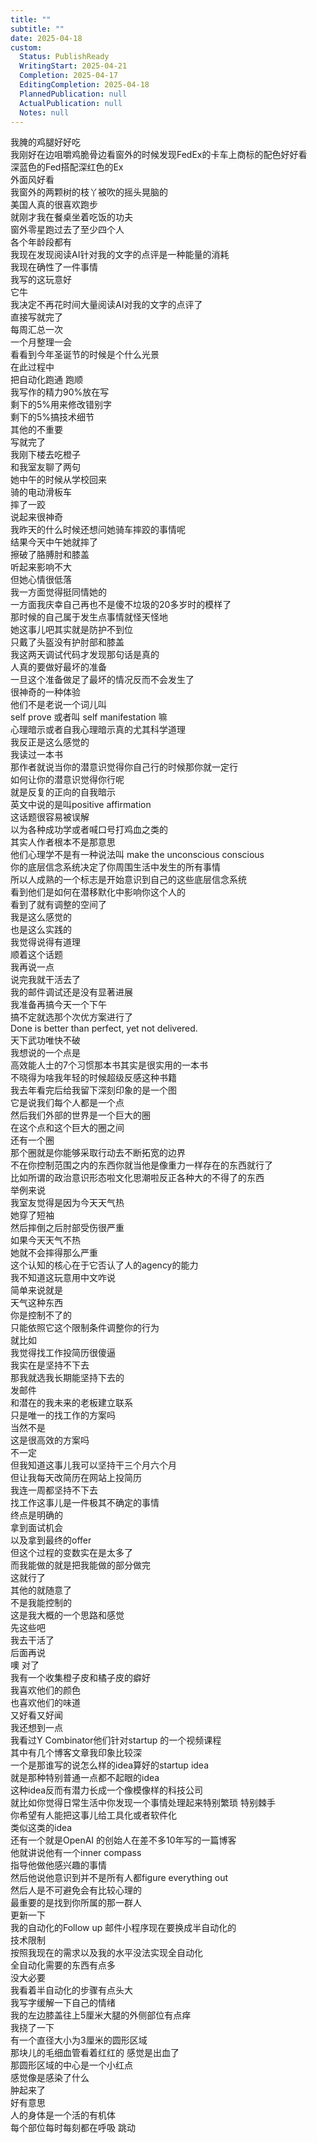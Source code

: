 ```yaml
---  
title: ""  
subtitle: ""  
date: 2025-04-18  
custom:  
  Status: PublishReady  
  WritingStart: 2025-04-21  
  Completion: 2025-04-17  
  EditingCompletion: 2025-04-18  
  PlannedPublication: null  
  ActualPublication: null  
  Notes: null  
---      
```

我腌的鸡腿好好吃      
我刚好在边咀嚼鸡脆骨边看窗外的时候发现FedEx的卡车上商标的配色好好看    
深蓝色的Fed搭配深红色的Ex      
外面风好看    
我窗外的两颗树的枝丫被吹的摇头晃脑的      
美国人真的很喜欢跑步    
就刚才我在餐桌坐着吃饭的功夫    
窗外零星跑过去了至少四个人    
各个年龄段都有      
我现在发现阅读AI针对我的文字的点评是一种能量的消耗    
我现在确性了一件事情    
我写的这玩意好    
它牛    
我决定不再花时间大量阅读AI对我的文字的点评了    
直接写就完了      
每周汇总一次    
一个月整理一会    
看看到今年圣诞节的时候是个什么光景    
在此过程中    
把自动化跑通 跑顺    
我写作的精力90%放在写    
剩下的5%用来修改错别字    
剩下的5%搞技术细节    
其他的不重要    
写就完了      
我刚下楼去吃橙子    
和我室友聊了两句    
她中午的时候从学校回来    
骑的电动滑板车    
摔了一跤    
说起来很神奇    
我昨天的什么时候还想问她骑车摔跤的事情呢    
结果今天中午她就摔了      
擦破了胳膊肘和膝盖    
听起来影响不大    
但她心情很低落    
我一方面觉得挺同情她的    
一方面我庆幸自己再也不是傻不垃圾的20多岁时的模样了    
那时候的自己属于发生点事情就怪天怪地    
她这事儿吧其实就是防护不到位    
只戴了头盔没有护肘部和膝盖      
我这两天调试代码才发现那句话是真的    
人真的要做好最坏的准备    
一旦这个准备做足了最坏的情况反而不会发生了    
很神奇的一种体验      
他们不是老说一个词儿叫    
self prove 或者叫 self manifestation 嘛    
心理暗示或者自我心理暗示真的尤其科学道理    
我反正是这么感觉的       
我读过一本书    
那作者就说当你的潜意识觉得你自己行的时候那你就一定行    
如何让你的潜意识觉得你行呢    
就是反复的正向的自我暗示    
英文中说的是叫positive affirmation    
这话题很容易被误解    
以为各种成功学或者喊口号打鸡血之类的    
其实人作者根本不是那意思      
他们心理学不是有一种说法叫 make the unconscious conscious    
你的底层信念系统决定了你周围生活中发生的所有事情    
所以人成熟的一个标志是开始意识到自己的这些底层信念系统    
看到他们是如何在潜移默化中影响你这个人的    
看到了就有调整的空间了    
我是这么感觉的    
也是这么实践的    
我觉得说得有道理      
顺着这个话题    
我再说一点    
说完我就干活去了    
我的邮件调试还是没有显著进展    
我准备再搞今天一个下午    
搞不定就选那个次优方案进行了    
Done is better than perfect, yet not delivered.    
天下武功唯快不破      
我想说的一个点是    
高效能人士的7个习惯那本书其实是很实用的一本书    
不晓得为啥我年轻的时候超级反感这种书籍    
我去年看完后给我留下深刻印象的是一个图    
它是说我们每个人都是一个点    
然后我们外部的世界是一个巨大的圈    
在这个点和这个巨大的圈之间    
还有一个圈    
那个圈就是你能够采取行动去不断拓宽的边界    
不在你控制范围之内的东西你就当他是像重力一样存在的东西就行了    
比如所谓的政治意识形态啦文化思潮啦反正各种大的不得了的东西    
举例来说    
我室友觉得是因为今天天气热    
她穿了短袖    
然后摔倒之后肘部受伤很严重    
如果今天天气不热    
她就不会摔得那么严重    
这个认知的核心在于它否认了人的agency的能力    
我不知道这玩意用中文咋说    
简单来说就是    
天气这种东西    
你是控制不了的    
只能依照它这个限制条件调整你的行为      
就比如    
我觉得找工作投简历很傻逼    
我实在是坚持不下去    
那我就选我长期能坚持下去的    
发邮件    
和潜在的我未来的老板建立联系    
只是唯一的找工作的方案吗    
当然不是    
这是很高效的方案吗    
不一定    
但我知道这事儿我可以坚持干三个月六个月    
但让我每天改简历在网站上投简历    
我连一周都坚持不下去    
找工作这事儿是一件极其不确定的事情    
终点是明确的    
拿到面试机会    
以及拿到最终的offer    
但这个过程的变数实在是太多了    
而我能做的就是把我能做的部分做完    
这就行了    
其他的就随意了    
不是我能控制的      
这是我大概的一个思路和感觉    
先这些吧    
我去干活了    
后面再说      
噢 对了    
我有一个收集橙子皮和橘子皮的癖好    
我喜欢他们的颜色    
也喜欢他们的味道    
又好看又好闻      
我还想到一点    
我看过Y Combinator他们针对startup 的一个视频课程    
其中有几个博客文章我印象比较深    
一个是那谁写的说怎么样的idea算好的startup idea    
就是那种特别普通一点都不起眼的idea    
这种idea反而有潜力长成一个像模像样的科技公司    
就比如你觉得日常生活中你发现一个事情处理起来特别繁琐 特别棘手    
你希望有人能把这事儿给工具化或者软件化    
类似这类的idea    
还有一个就是OpenAI 的创始人在差不多10年写的一篇博客    
他就讲说他有一个inner compass    
指导他做他感兴趣的事情    
然后他说他意识到并不是所有人都figure everything out    
然后人是不可避免会有比较心理的    
最重要的是找到你所属的那一群人      
更新一下    
我的自动化的Follow up 邮件小程序现在要换成半自动化的    
技术限制    
按照我现在的需求以及我的水平没法实现全自动化    
全自动化需要的东西有点多    
没大必要    
我看着半自动化的步骤有点头大    
我写字缓解一下自己的情绪      
我的左边膝盖往上5厘米大腿的外侧部位有点痒    
我挠了一下    
有一个直径大小为3厘米的圆形区域    
那块儿的毛细血管看着红红的 感觉是出血了    
那圆形区域的中心是一个小红点    
感觉像是感染了什么    
肿起来了    
好有意思    
人的身体是一个活的有机体    
每个部位每时每刻都在呼吸 跳动       
  